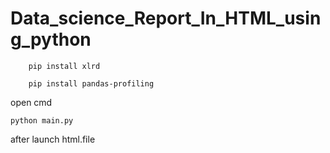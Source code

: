 # Data_science_Report_In_HTML_using_python

        pip install xlrd

        pip install pandas-profiling


open cmd


    python main.py


after launch html.file
